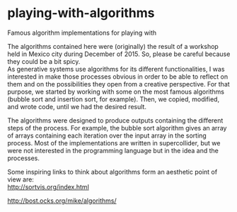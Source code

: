 # playing-with-algorithms

Famous algorithm implementations for playing with <br/>

The algorithms contained here were (originally) the result of a workshop held in Mexico city during December of 2015. So, please be careful because they could be a bit spicy.<br/>
As generative systems use algorithms for its different functionalities, I was interested in make those processes obvious in order to be able to reflect on them and on the possibilities they open from a creative perspective. For that purpose, we started by working with some on the most famous algorithms (bubble sort and insertion sort, for example). Then, we copied, modified, and wrote code, until we had the desired result.

The algorithms were designed to produce outputs containing the different steps of the process. For example, the bubble sort algorithm gives an array of arrays containing each iteration over the input array in the sorting process. Most of the implementations are written in supercollider, but we were not interested in the programming language but in the idea and the processes.<br/>

Some inspiring links to think about algorithms form an aesthetic point of view are: <br/>
http://sortvis.org/index.html <br/>

http://bost.ocks.org/mike/algorithms/ <br/>